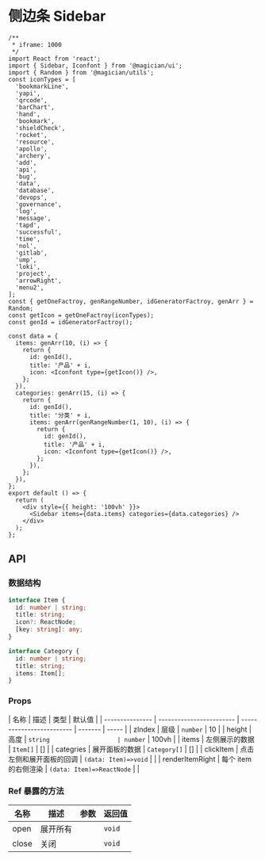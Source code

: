 # 侧边条 Sidebar

```tsx
/**
 * iframe: 1000
 */
import React from 'react';
import { Sidebar, Iconfont } from '@magician/ui';
import { Random } from '@magician/utils';
const iconTypes = [
  'bookmarkLine',
  'yapi',
  'qrcode',
  'barChart',
  'hand',
  'bookmark',
  'shieldCheck',
  'rocket',
  'resource',
  'apollo',
  'archery',
  'add',
  'api',
  'bug',
  'data',
  'database',
  'devops',
  'governance',
  'log',
  'message',
  'tapd',
  'successful',
  'time',
  'nol',
  'gitlab',
  'ump',
  'loki',
  'project',
  'arrowRight',
  'menu2',
];
const { getOneFactroy, genRangeNumber, idGeneratorFactroy, genArr } = Random;
const getIcon = getOneFactroy(iconTypes);
const genId = idGeneratorFactroy();

const data = {
  items: genArr(10, (i) => {
    return {
      id: genId(),
      title: '产品' + i,
      icon: <Iconfont type={getIcon()} />,
    };
  }),
  categories: genArr(15, (i) => {
    return {
      id: genId(),
      title: '分类' + i,
      items: genArr(genRangeNumber(1, 10), (i) => {
        return {
          id: genId(),
          title: '产品' + i,
          icon: <Iconfont type={getIcon()} />,
        };
      }),
    };
  }),
};
export default () => {
  return (
    <div style={{ height: '100vh' }}>
      <Sidebar items={data.items} categories={data.categories} />
    </div>
  );
};
```

## API

### 数据结构

```ts
interface Item {
  id: number | string;
  title: string;
  icon?: ReactNode;
  [key: string]: any;
}

interface Category {
  id: number | string;
  title: string;
  items: Item[];
}
```

### Props

| 名称            | 描述                     | 类型                      | 默认值  |
| --------------- | ------------------------ | ------------------------- | ------- | ----- |
| zIndex          | 层级                     | `number`                  | 10      |
| height          | 高度                     | `string                   | number` | 100vh |
| items           | 左侧展示的数据           | `Item[]`                  | []      |
| categries       | 展开面板的数据           | `Category[]`              | []      |
| clickItem       | 点击左侧和展开面板的回调 | `(data: Item)=>void`      |         |
| renderItemRight | 每个 item 的右侧渲染     | `(data: Item)=>ReactNode` |         |

### Ref 暴露的方法

| 名称  | 描述     | 参数 | 返回值 |
| ----- | -------- | ---- | ------ |
| open  | 展开所有 |      | `void` |
| close | 关闭     |      | `void` |
